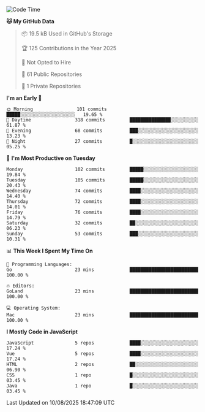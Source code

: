 <!--START_SECTION:waka-->
![Code Time](http://img.shields.io/badge/Code%20Time-1%2C484%20hrs%2047%20mins-blue)

**🐱 My GitHub Data** 

> 📦 19.5 kB Used in GitHub's Storage 
 > 
> 🏆 125 Contributions in the Year 2025
 > 
> 🚫 Not Opted to Hire
 > 
> 📜 61 Public Repositories 
 > 
> 🔑 1 Private Repositories 
 > 
**I'm an Early 🐤** 

```text
🌞 Morning                101 commits         █████░░░░░░░░░░░░░░░░░░░░   19.65 % 
🌆 Daytime                318 commits         ███████████████░░░░░░░░░░   61.87 % 
🌃 Evening                68 commits          ███░░░░░░░░░░░░░░░░░░░░░░   13.23 % 
🌙 Night                  27 commits          █░░░░░░░░░░░░░░░░░░░░░░░░   05.25 % 
```
📅 **I'm Most Productive on Tuesday** 

```text
Monday                   102 commits         █████░░░░░░░░░░░░░░░░░░░░   19.84 % 
Tuesday                  105 commits         █████░░░░░░░░░░░░░░░░░░░░   20.43 % 
Wednesday                74 commits          ████░░░░░░░░░░░░░░░░░░░░░   14.40 % 
Thursday                 72 commits          ████░░░░░░░░░░░░░░░░░░░░░   14.01 % 
Friday                   76 commits          ████░░░░░░░░░░░░░░░░░░░░░   14.79 % 
Saturday                 32 commits          ██░░░░░░░░░░░░░░░░░░░░░░░   06.23 % 
Sunday                   53 commits          ███░░░░░░░░░░░░░░░░░░░░░░   10.31 % 
```


📊 **This Week I Spent My Time On** 

```text
💬 Programming Languages: 
Go                       23 mins             █████████████████████████   100.00 % 

🔥 Editors: 
GoLand                   23 mins             █████████████████████████   100.00 % 

💻 Operating System: 
Mac                      23 mins             █████████████████████████   100.00 % 
```

**I Mostly Code in JavaScript** 

```text
JavaScript               5 repos             ████░░░░░░░░░░░░░░░░░░░░░   17.24 % 
Vue                      5 repos             ████░░░░░░░░░░░░░░░░░░░░░   17.24 % 
HTML                     2 repos             ██░░░░░░░░░░░░░░░░░░░░░░░   06.90 % 
CSS                      1 repo              █░░░░░░░░░░░░░░░░░░░░░░░░   03.45 % 
Java                     1 repo              █░░░░░░░░░░░░░░░░░░░░░░░░   03.45 % 
```




 Last Updated on 10/08/2025 18:47:09 UTC
<!--END_SECTION:waka-->
